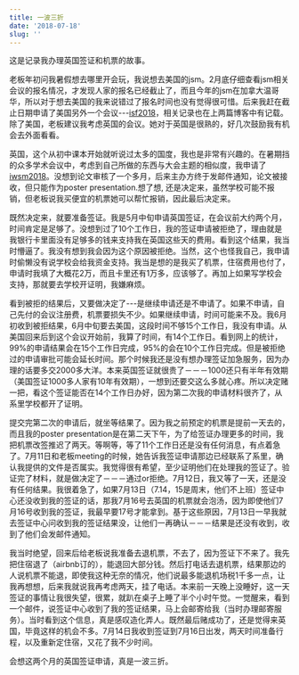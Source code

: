 ```yaml
---
title: 一波三折
date: '2018-07-18'
slug: ''
---
```

这是记录我办理英国签证和机票的故事。

老板年初问我暑假想去哪里开会玩，我说想去美国的jsm。2月底仔细查看jsm相关会议的报名情况，才发现人家的报名已经截止了，而且今年的jsm在加拿大温哥华，所以对于想去美国的我来说错过了报名时间也没有觉得很可惜。后来我赶在截止日期申请了美国另外一个会议---[isf2018](https://isf.forecasters.org/)，相关记录也在上两篇博客中有记载。除了美国，老板建议我考虑英国的会议。她对于英国是很熟的，好几次鼓励我有机会去外面看看。

英国，这个从初中课本开始就听说过太多的国度，我也是非常有兴趣的。在暑期挡的众多学术会议中，考虑到自己所做的东西与大会主题的相似度，我申请了[iwsm2018](https://people.maths.bris.ac.uk/~sw15190/IWSM2018/?_ga=2.175026914.1536707005.1531861613-1504799596.1519477649)。没想到论文审核了一个多月，后来主办方终于发邮件通知，论文被接收，但只能作为poster presentation.想了想, 还是决定来，虽然学校可能不报销，但老板说我买便宜的机票她可以帮忙报销，因此最后决定来。

既然决定来，就要准备签证。我是5月中旬申请英国签证，在会议前大约两个月，时间肯定是足够了。没想到过了10个工作日，我的签证申请被拒绝了，理由就是我银行卡里面没有足够多的钱来支持我在英国这些天的费用。看到这个结果，我当时懵逼了。我没有想到我会因为这个原因被拒绝。当然，这个也怪我自己，我申请时偷懒没有说学校会给我资金支持。我当是想的是我买了机票，住宿费用也付了，申请时我填了大概花2万，而且卡里还有1万多，应该够了。再加上如果写学校会支持，那就要去学校开证明，我嫌麻烦。

看到被拒的结果后，又要做决定了---是继续申请还是不申请了。如果不申请，自己先付的会议注册费，机票要损失不少。如果继续申请，时间可能来不及。我6月初收到被拒结果，6月中旬要去美国，这段时间不够15个工作日，我没有申请。从美国回来后到这个会议开始前，我算了时间，有14个工作日。看到网上的统计，99%的申请结果会在15个工作日完成，95%的会在10个工作日完成。但是被拒绝过的申请审批可能会延长时间。那个时候我还是没有想办理签证加急服务，因为办理的话要多交2000多大洋。本来英国签证就很贵了－－－1000还只有半年有效期（美国签证1000多人家有10年有效期），一想到还要交这么多就心疼。所以决定赌一把，看这个签证能否在14个工作日办好，因为第二次我的申请材料很齐了，从系里学校都开了证明。

提交完第二次的申请后，就坐等结果了。因为我之前预定的机票是提前一天去的，而且我的poster presentation是在第二天下午，为了给签证办理更多的时间，我把机票改签推迟了两天。等啊等，等了11个工作日还是没有任何消息，有点着急了。7月11日和老板meeting的时候，她告诉我签证申请那边已经联系了系里，确认我提供的文件是否属实。我觉得很有希望，至少证明他们在处理我的签证了。验证完了材料，就是做决定了－－－通过or拒绝。7月12日，我又等了一天，还是没有任何结果。我很着急了，如果7月13日（7.14，15是周末，他们不上班）签证中心还没收到我的签证的话，那我7月16号去英国的机票就会泡汤，因为即使他们7月16号收到我的签证，我最早要17号才能拿到。基于这些原因，7月13日一早我就去签证中心问收到我的签证结果没，让他们一再确认－－－结果是还没有收到，收到了他们会发邮件通知。

我当时绝望，回来后给老板说我准备去退机票，不去了，因为签证下不来了。我先把住宿退了（airbnb订的），能退回大部分钱。然后打电话去退机票，结果那边的人说机票不能退，即使我这种无奈的情况，他们说最多能退机场税1千多一点，让我再想想，后来我就说我再考虑两天，挂了电话。本来前一天晚上没睡好，这一天签证的事情让我很失望，很累，就趴在桌子上睡了半个小时午觉。一觉醒来，看到一个邮件，说签证中心收到了我的签证结果，马上会邮寄给我（当时办理邮寄服务）。当时看到这个信息，真是感叹造化弄人。既然最后赌成功了，还是觉得来英国，毕竟这样的机会不多。7月14日我收到签证到7月16日出发，两天时间准备行程，以及重新定住宿，又花了我不少时间。

会想这两个月的英国签证申请，真是一波三折。

